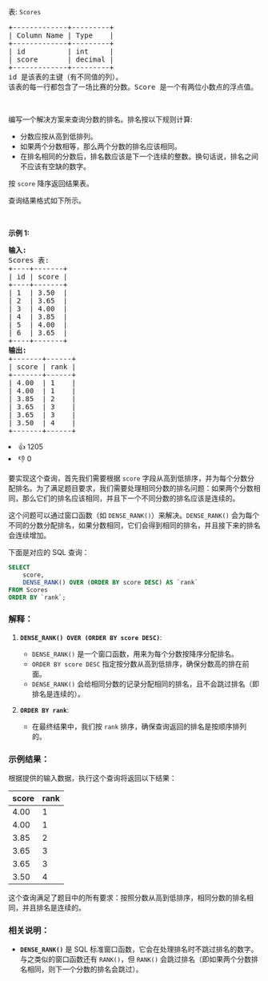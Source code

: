 <p>表:&nbsp;<code>Scores</code></p>

<pre>
+-------------+---------+
| Column Name | Type    |
+-------------+---------+
| id          | int     |
| score       | decimal |
+-------------+---------+
id 是该表的主键（有不同值的列）。
该表的每一行都包含了一场比赛的分数。Score 是一个有两位小数点的浮点值。
</pre>

<p>&nbsp;</p>

<p>编写一个解决方案来查询分数的排名。排名按以下规则计算:</p>

<ul> 
 <li>分数应按从高到低排列。</li> 
 <li>如果两个分数相等，那么两个分数的排名应该相同。</li> 
 <li>在排名相同的分数后，排名数应该是下一个连续的整数。换句话说，排名之间不应该有空缺的数字。</li> 
</ul>

<p>按&nbsp;<code>score</code>&nbsp;降序返回结果表。</p>

<p>查询结果格式如下所示。</p>

<p>&nbsp;</p>

<p><strong class="example">示例 1:</strong></p>

<pre>
<strong>输入:</strong> 
Scores 表:
+----+-------+
| id | score |
+----+-------+
| 1  | 3.50  |
| 2  | 3.65  |
| 3  | 4.00  |
| 4  | 3.85  |
| 5  | 4.00  |
| 6  | 3.65  |
+----+-------+
<strong>输出:</strong> 
+-------+------+
| score | rank |
+-------+------+
| 4.00  | 1    |
| 4.00  | 1    |
| 3.85  | 2    |
| 3.65  | 3    |
| 3.65  | 3    |
| 3.50  | 4    |
+-------+------+</pre>

<div><li>👍 1205</li><li>👎 0</li></div>

要实现这个查询，首先我们需要根据 `score` 字段从高到低排序，并为每个分数分配排名。为了满足题目要求，我们需要处理相同分数的排名问题：如果两个分数相同，那么它们的排名应该相同，并且下一个不同分数的排名应该是连续的。

这个问题可以通过窗口函数（如 `DENSE_RANK()`）来解决。`DENSE_RANK()` 会为每个不同的分数分配排名，如果分数相同，它们会得到相同的排名，并且接下来的排名会连续增加。

下面是对应的 SQL 查询：

```sql
SELECT
    score,
    DENSE_RANK() OVER (ORDER BY score DESC) AS `rank`
FROM Scores
ORDER BY `rank`;
```

### 解释：
1. **`DENSE_RANK() OVER (ORDER BY score DESC)`**:
    - `DENSE_RANK()` 是一个窗口函数，用来为每个分数按降序分配排名。
    - `ORDER BY score DESC` 指定按分数从高到低排序，确保分数高的排在前面。
    - `DENSE_RANK()` 会给相同分数的记录分配相同的排名，且不会跳过排名（即排名是连续的）。

2. **`ORDER BY rank`**:
    - 在最终结果中，我们按 `rank` 排序，确保查询返回的排名是按顺序排列的。

### 示例结果：
根据提供的输入数据，执行这个查询将返回以下结果：

| score | rank |
|-------|------|
| 4.00  | 1    |
| 4.00  | 1    |
| 3.85  | 2    |
| 3.65  | 3    |
| 3.65  | 3    |
| 3.50  | 4    |

这个查询满足了题目中的所有要求：按照分数从高到低排序，相同分数的排名相同，并且排名是连续的。

### 相关说明：
- **`DENSE_RANK()`** 是 SQL 标准窗口函数，它会在处理排名时不跳过排名的数字。与之类似的窗口函数还有 `RANK()`，但 `RANK()` 会跳过排名（即如果两个分数排名相同，则下一个分数的排名会跳过）。
